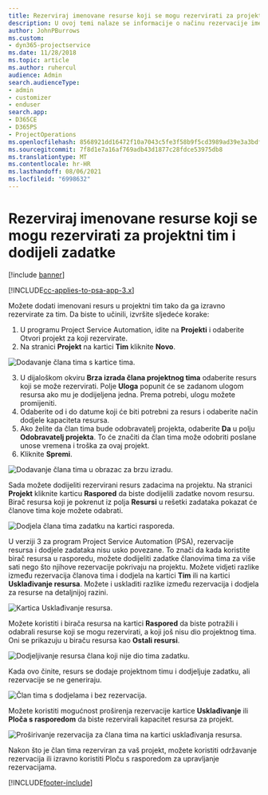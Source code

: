 ```yaml
---
title: Rezerviraj imenovane resurse koji se mogu rezervirati za projektni tim i dodijeli zadatke
description: U ovoj temi nalaze se informacije o načinu rezervacije imenovanih resursa za projektne timove i o njihovoj dodjeli zadacima.
author: JohnPBurrows
ms.custom:
- dyn365-projectservice
ms.date: 11/28/2018
ms.topic: article
ms.author: ruhercul
audience: Admin
search.audienceType:
- admin
- customizer
- enduser
search.app:
- D365CE
- D365PS
- ProjectOperations
ms.openlocfilehash: 8568921dd16472f10a7043c5fe3f58b9f5cd3989ad39e3a3bdf269b0c7203ae2
ms.sourcegitcommit: 7f8d1e7a16af769adb43d1877c28fdce53975db8
ms.translationtype: MT
ms.contentlocale: hr-HR
ms.lasthandoff: 08/06/2021
ms.locfileid: "6998632"
---
```

# <a name="book-named-bookable-resources-to-a-project-team-and-assign-tasks"></a>Rezerviraj imenovane resurse koji se mogu rezervirati za projektni tim i dodijeli zadatke 

[!include [banner](../includes/psa-now-project-operations.md)]

[!INCLUDE[cc-applies-to-psa-app-3.x](../includes/cc-applies-to-psa-app-3x.md)]

Možete dodati imenovani resurs u projektni tim tako da ga izravno rezervirate za tim. Da biste to učinili, izvršite sljedeće korake:

1. U programu Project Service Automation, idite na **Projekti** i odaberite Otvori projekt za koji rezervirate.
2. Na stranici **Projekt** na kartici **Tim** kliknite **Novo**. 

![Dodavanje člana tima s kartice tima.](media/RM-how-to-1.png)

3. U dijaloškom okviru **Brza izrada člana projektnog tima** odaberite resurs koji se može rezervirati. Polje **Uloga** popunit će se zadanom ulogom resursa ako mu je dodijeljena jedna. Prema potrebi, ulogu možete promijeniti. 
4. Odaberite od i do datume koji će biti potrebni za resurs i odaberite način dodjele kapaciteta resursa. 
5. Ako želite da član tima bude odobravatelj projekta, odaberite **Da** u polju **Odobravatelj projekta**. To će značiti da član tima može odobriti poslane unose vremena i troška za ovaj projekt. 
6. Kliknite **Spremi**.

![Dodavanje člana tima u obrazac za brzu izradu.](media/RM-how-to-2.png)


Sada možete dodijeliti rezervirani resurs zadacima na projektu. Na stranici **Projekt** kliknite karticu **Raspored** da biste dodijelili zadatke novom resursu. Birač resursa koji je pokrenut iz polja **Resursi** u rešetki zadataka pokazat će članove tima koje možete odabrati.

![Dodjela člana tima zadatku na kartici rasporeda.](media/RM-how-to-3.png)

U verziji 3 za program Project Service Automation (PSA), rezervacije resursa i dodjele zadataka nisu usko povezane. To znači da kada koristite birač resursa u rasporedu, možete dodijeliti zadatke članovima tima za više sati nego što njihove rezervacije pokrivaju na projektu.
Možete vidjeti razlike između rezervacija članova tima i dodjela na kartici **Tim** ili na kartici **Usklađivanje resursa**. Možete i uskladiti razlike između rezervacija i dodjela za resurse na detaljnijoj razini.

![Kartica Usklađivanje resursa.](media/RM-how-to-4.png)

Možete koristiti i birača resursa na kartici **Raspored** da biste potražili i odabrali resurse koji se mogu rezervirati, a koji još nisu dio projektnog tima. Oni se prikazuju u biraču resursa kao **Ostali resursi**.

![Dodjeljivanje resursa člana koji nije dio tima zadatku.](media/RM-how-to-5.png)

Kada ovo činite, resurs se dodaje projektnom timu i dodjeljuje zadatku, ali rezervacije se ne generiraju.

![Član tima s dodjelama i bez rezervacija.](media/RM-how-to-6.png)

Možete koristiti mogućnost proširenja rezervacije kartice **Usklađivanje** ili **Ploča s rasporedom** da biste rezervirali kapacitet resursa za projekt.

![Proširivanje rezervacija za člana tima na kartici usklađivanja resursa.](media/RM-how-to-7.png)

Nakon što je član tima rezerviran za vaš projekt, možete koristiti održavanje rezervacija ili izravno koristiti Ploču s rasporedom za upravljanje rezervacijama.


[!INCLUDE[footer-include](../includes/footer-banner.md)]